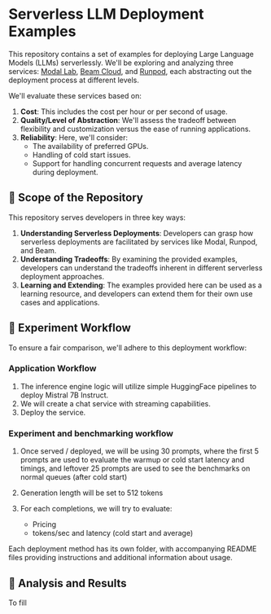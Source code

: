 # Serverless LLM Deployment Examples

This repository contains a set of examples for deploying Large Language Models (LLMs) serverlessly. We'll be exploring and analyzing three services: [Modal Lab](https://modal.com/), [Beam Cloud](https://www.beam.cloud/), and [Runpod](https://www.runpod.io/), each abstracting out the deployment process at different levels.

We'll evaluate these services based on:

1. **Cost**: This includes the cost per hour or per second of usage.
2. **Quality/Level of Abstraction**: We'll assess the tradeoff between flexibility and customization versus the ease of running applications.
3. **Reliability**: Here, we'll consider:
   - The availability of preferred GPUs.
   - Handling of cold start issues.
   - Support for handling concurrent requests and average latency during deployment.

## 🔭 Scope of the Repository

This repository serves developers in three key ways:

1. **Understanding Serverless Deployments**: Developers can grasp how serverless deployments are facilitated by services like Modal, Runpod, and Beam.
2. **Understanding Tradeoffs**: By examining the provided examples, developers can understand the tradeoffs inherent in different serverless deployment approaches.
3. **Learning and Extending**: The examples provided here can be used as a learning resource, and developers can extend them for their own use cases and applications.

## 🔄 Experiment Workflow

To ensure a fair comparison, we'll adhere to this deployment workflow:

### Application Workflow 

1. The inference engine logic will utilize simple HuggingFace pipelines to deploy Mistral 7B Instruct. 
2. We will create a chat service with streaming capabilities.
3. Deploy the service.

### Experiment and benchmarking workflow

1. Once served / deployed, we will be using 30 prompts, where the first 5 prompts are used to evaluate the warmup or cold start latency and timings, and leftover 25 prompts are used to see the benchmarks on normal queues (after cold start)

2. Generation length will be set to 512 tokens

3. For each completions, we will try to evaluate:

    - Pricing
    - tokens/sec and latency (cold start and average)

Each deployment method has its own folder, with accompanying README files providing instructions and additional information about usage.

## 🧐 Analysis and Results 

To fill